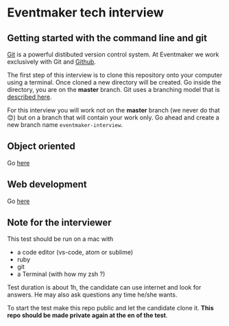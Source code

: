 # Eventmaker tech interview

## Getting started with the command line and git

[Git](https://git-scm.com/) is a powerful distibuted version control system. At Eventmaker we work exclusively with Git and [Github](https://github.com/).

The first step of this interview is to clone this repository onto your computer using a terminal. Once cloned a new directory will be created. Go inside the directory, you are on the **master** branch. Git uses a branching model that is [described here](https://www.atlassian.com/git/tutorials/using-branches).

For this interview you will work not on the **master** branch (we never do that 😊) but on a branch that will contain your work only. Go ahead and create a new branch name `eventmaker-interview`.

## Object oriented

Go [here](object-oriented.md)

## Web development

Go [here](web-development.md)


## Note for the interviewer

This test should be run on a mac with
* a code editor (vs-code, atom or sublime)
* ruby
* git
* a Terminal (with how my zsh ?)

Test duration is about 1h, the candidate can use internet and look for answers. He may also ask questions any time he/she wants.

To start the test make this repo public and let the candidate clone it. **This repo should be made private again at the en of the test**.
